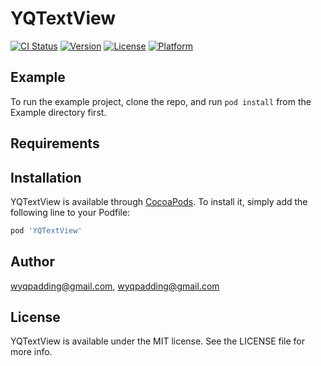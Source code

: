 # YQTextView

[![CI Status](https://img.shields.io/travis/wyqpadding@gmail.com/YQTextView.svg?style=flat)](https://travis-ci.org/wyqpadding@gmail.com/YQTextView)
[![Version](https://img.shields.io/cocoapods/v/YQTextView.svg?style=flat)](https://cocoapods.org/pods/YQTextView)
[![License](https://img.shields.io/cocoapods/l/YQTextView.svg?style=flat)](https://cocoapods.org/pods/YQTextView)
[![Platform](https://img.shields.io/cocoapods/p/YQTextView.svg?style=flat)](https://cocoapods.org/pods/YQTextView)

## Example

To run the example project, clone the repo, and run `pod install` from the Example directory first.

## Requirements

## Installation

YQTextView is available through [CocoaPods](https://cocoapods.org). To install
it, simply add the following line to your Podfile:

```ruby
pod 'YQTextView'
```

## Author

wyqpadding@gmail.com, wyqpadding@gmail.com

## License

YQTextView is available under the MIT license. See the LICENSE file for more info.
